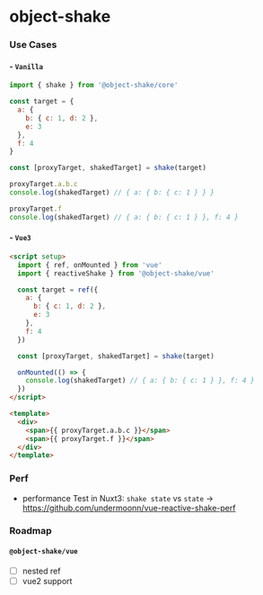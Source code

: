 # object-shake

### Use Cases

#### - `Vanilla`

```js
import { shake } from '@object-shake/core'

const target = {
  a: {
    b: { c: 1, d: 2 },
    e: 3
  },
  f: 4
}

const [proxyTarget, shakedTarget] = shake(target)

proxyTarget.a.b.c
console.log(shakedTarget) // { a: { b: { c: 1 } } }

proxyTarget.f
console.log(shakedTarget) // { a: { b: { c: 1 } }, f: 4 }
```

#### - `Vue3`

```html
<script setup>
  import { ref, onMounted } from 'vue'
  import { reactiveShake } from '@object-shake/vue'

  const target = ref({
    a: {
      b: { c: 1, d: 2 },
      e: 3
    },
    f: 4
  })

  const [proxyTarget, shakedTarget] = shake(target)

  onMounted(() => {
    console.log(shakedTarget) // { a: { b: { c: 1 } }, f: 4 }
  })
</script>

<template>
  <div>
    <span>{{ proxyTarget.a.b.c }}</span>
    <span>{{ proxyTarget.f }}</span>
  </div>
</template>
```

### Perf

- performance Test in Nuxt3: `shake state` vs `state` -> https://github.com/undermoonn/vue-reactive-shake-perf

### Roadmap

#### `@object-shake/vue`

- [ ] nested ref
- [ ] vue2 support
